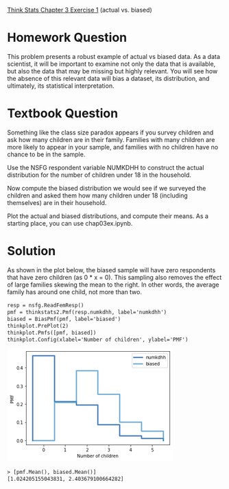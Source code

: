 [Think Stats Chapter 3 Exercise 1](http://greenteapress.com/thinkstats2/html/thinkstats2004.html#toc31) (actual vs. biased)

# Homework Question

This problem presents a robust example of actual vs biased data. As a data scientist, it will be important to examine not only the data that is available, but also the data that may be missing but highly relevant. You will see how the absence of this relevant data will bias a dataset, its distribution, and ultimately, its statistical interpretation.

# Textbook Question

Something like the class size paradox appears if you survey children and ask how many children are in their family. Families with many children are more likely to appear in your sample, and families with no children have no chance to be in the sample. 

Use the NSFG respondent variable NUMKDHH to construct the actual distribution for the number of children under 18 in the household. 

Now compute the biased distribution we would see if we surveyed the children and asked them how many children under 18 (including themselves) are in their household. 

Plot the actual and biased distributions, and compute their means. As a starting place, you can use chap03ex.ipynb.

# Solution

As shown in the plot below, the biased sample will have zero respondents that have zero children (as 0 * x = 0). This sampling also removes the effect of large families skewing the mean to the right. In other words, the average family has around one child, not more than two.

```
resp = nsfg.ReadFemResp()
pmf = thinkstats2.Pmf(resp.numkdhh, label='numkdhh')
biased = BiasPmf(pmf, label='biased')
thinkplot.PrePlot(2)
thinkplot.Pmfs([pmf, biased])
thinkplot.Config(xlabel='Number of children', ylabel='PMF')
```

![plot](figures/3_1_plot.png)

```
> [pmf.Mean(), biased.Mean()]
[1.024205155043831, 2.403679100664282]
```